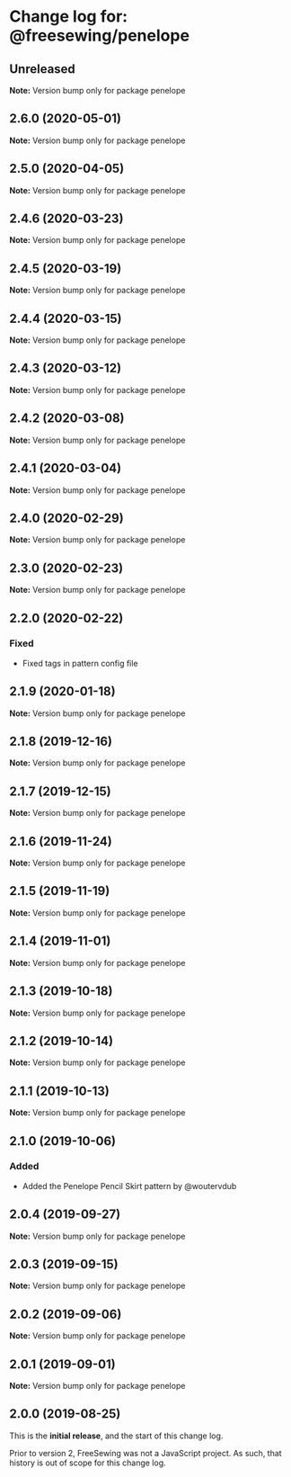 # Change log for: @freesewing/penelope

## Unreleased

**Note:** Version bump only for package penelope

## 2.6.0 (2020-05-01)

**Note:** Version bump only for package penelope

## 2.5.0 (2020-04-05)

**Note:** Version bump only for package penelope

## 2.4.6 (2020-03-23)

**Note:** Version bump only for package penelope

## 2.4.5 (2020-03-19)

**Note:** Version bump only for package penelope

## 2.4.4 (2020-03-15)

**Note:** Version bump only for package penelope

## 2.4.3 (2020-03-12)

**Note:** Version bump only for package penelope

## 2.4.2 (2020-03-08)

**Note:** Version bump only for package penelope

## 2.4.1 (2020-03-04)

**Note:** Version bump only for package penelope

## 2.4.0 (2020-02-29)

**Note:** Version bump only for package penelope

## 2.3.0 (2020-02-23)

**Note:** Version bump only for package penelope

## 2.2.0 (2020-02-22)

### Fixed

- Fixed tags in pattern config file

## 2.1.9 (2020-01-18)

**Note:** Version bump only for package penelope

## 2.1.8 (2019-12-16)

**Note:** Version bump only for package penelope

## 2.1.7 (2019-12-15)

**Note:** Version bump only for package penelope

## 2.1.6 (2019-11-24)

**Note:** Version bump only for package penelope

## 2.1.5 (2019-11-19)

**Note:** Version bump only for package penelope

## 2.1.4 (2019-11-01)

**Note:** Version bump only for package penelope

## 2.1.3 (2019-10-18)

**Note:** Version bump only for package penelope

## 2.1.2 (2019-10-14)

**Note:** Version bump only for package penelope

## 2.1.1 (2019-10-13)

**Note:** Version bump only for package penelope

## 2.1.0 (2019-10-06)

### Added

- Added the Penelope Pencil Skirt pattern by @woutervdub

## 2.0.4 (2019-09-27)

**Note:** Version bump only for package penelope

## 2.0.3 (2019-09-15)

**Note:** Version bump only for package penelope

## 2.0.2 (2019-09-06)

**Note:** Version bump only for package penelope

## 2.0.1 (2019-09-01)

**Note:** Version bump only for package penelope

## 2.0.0 (2019-08-25)

This is the **initial release**, and the start of this change log.

Prior to version 2, FreeSewing was not a JavaScript project.
As such, that history is out of scope for this change log.
